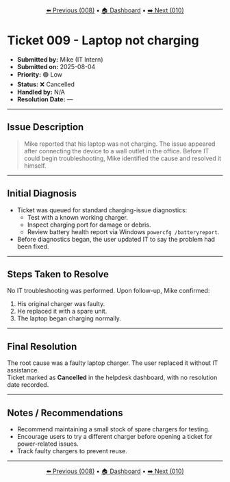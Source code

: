 <p align="center">
  <a href="/tickets/ticket-008/README.md">⬅️ Previous (008)</a> • 
  <a href="/dashboard.md">🏠 Dashboard</a> • 
  <a href="/tickets/ticket-010/README.md">➡️ Next (010)</a>
</p>

# Ticket 009 - Laptop not charging

- **Submitted by:** Mike (IT Intern)
- **Submitted on:** 2025-08-04
- **Priority:** 🟢 Low
- **Status:** ❌ Cancelled
- **Handled by:** N/A
- **Resolution Date:** —

---

## Issue Description

> Mike reported that his laptop was not charging. The issue appeared after connecting the device to a wall outlet in the office. Before IT could begin troubleshooting, Mike identified the cause and resolved it himself.

---

## Initial Diagnosis

- Ticket was queued for standard charging-issue diagnostics:
  - Test with a known working charger.
  - Inspect charging port for damage or debris.
  - Review battery health report via Windows `powercfg /batteryreport`.
- Before diagnostics began, the user updated IT to say the problem had been fixed.

---

## Steps Taken to Resolve

No IT troubleshooting was performed. Upon follow-up, Mike confirmed:

1. His original charger was faulty.
2. He replaced it with a spare unit.
3. The laptop began charging normally.

---

## Final Resolution

The root cause was a faulty laptop charger. The user replaced it without IT assistance.  
Ticket marked as **Cancelled** in the helpdesk dashboard, with no resolution date recorded.

---

## Notes / Recommendations

- Recommend maintaining a small stock of spare chargers for testing.
- Encourage users to try a different charger before opening a ticket for power-related issues.
- Track faulty chargers to prevent reuse.

---

<p align="center">
  <a href="/tickets/ticket-008/README.md">⬅️ Previous (008)</a> • 
  <a href="/dashboard.md">🏠 Dashboard</a> • 
  <a href="/tickets/ticket-010/README.md">➡️ Next (010)</a>
</p>
